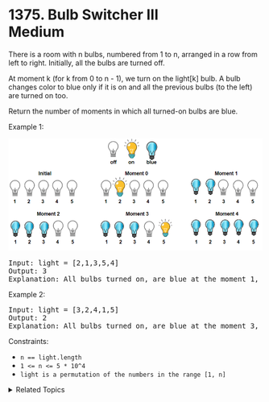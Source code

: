 # 1375. Bulb Switcher III<br> Medium

There is a room with n bulbs, numbered from 1 to n, arranged in a row from left to right. Initially, all the bulbs are turned off.

At moment k (for k from 0 to n - 1), we turn on the light[k] bulb. A bulb changes color to blue only if it is on and all the previous bulbs (to the left) are turned on too.

Return the number of moments in which all turned-on bulbs are blue.

Example 1:

![](assets/sample_2_1725.png)

<pre>
Input: light = [2,1,3,5,4]
Output: 3
Explanation: All bulbs turned on, are blue at the moment 1, 2 and 4.
</pre>

Example 2:

<pre>
Input: light = [3,2,4,1,5]
Output: 2
Explanation: All bulbs turned on, are blue at the moment 3, and 4 (index-0).
</pre>

Constraints:

- `n == light.length`
- `1 <= n <= 5 * 10^4`
- `light is a permutation of the numbers in the range [1, n]`

<details>

<summary> Related Topics </summary>

-   `Array`
-   `Simulation`

</details>